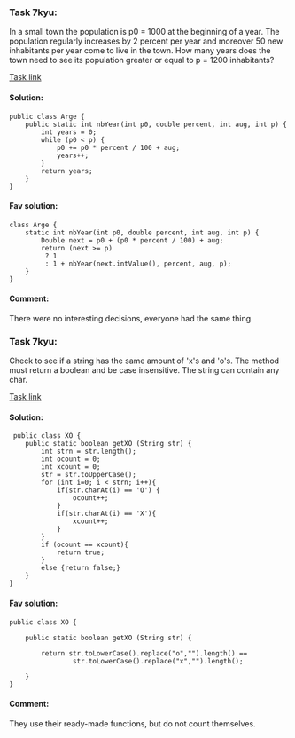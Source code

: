### Task 7kyu:

In a small town the population is p0 = 1000 at the beginning of a year. 
The population regularly increases by 2 percent per year and moreover 50 new inhabitants per year come to live in the town. 
How many years does the town need to see its population greater or equal to p = 1200 inhabitants?

[Task link](https://www.codewars.com/kata/563b662a59afc2b5120000c6/java)

#### Solution:
```
public class Arge {
    public static int nbYear(int p0, double percent, int aug, int p) {
        int years = 0;
        while (p0 < p) {
            p0 += p0 * percent / 100 + aug;
            years++;
        }
        return years;
    }
}
```

#### Fav solution:
```
class Arge {
    static int nbYear(int p0, double percent, int aug, int p) {
        Double next = p0 + (p0 * percent / 100) + aug;
        return (next >= p)
         ? 1
         : 1 + nbYear(next.intValue(), percent, aug, p);
    }
}
```

#### Comment:
There were no interesting decisions, everyone had the same thing.


### Task 7kyu:

Check to see if a string has the same amount of 'x's and 'o's. The method must return a boolean and be case insensitive. 
The string can contain any char.

[Task link](https://www.codewars.com/kata/55908aad6620c066bc00002a/train/haskell)

#### Solution:
```
 public class XO {
    public static boolean getXO (String str) {
        int strn = str.length();
        int ocount = 0;
        int xcount = 0;
        str = str.toUpperCase();
        for (int i=0; i < strn; i++){
            if(str.charAt(i) == 'O') {
                ocount++;
            }
            if(str.charAt(i) == 'X'){
                xcount++;
            }
        }
        if (ocount == xcount){
            return true;
        }
        else {return false;}
    }
}
```

#### Fav solution:
```
public class XO {

    public static boolean getXO (String str) {

        return str.toLowerCase().replace("o","").length() ==
                str.toLowerCase().replace("x","").length();

    }
}
```

#### Comment:

They use their ready-made functions, but do not count themselves.
